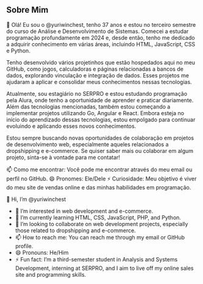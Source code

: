 ## Sobre Mim

👋 Olá! Eu sou o @yuriwinchest, tenho 37 anos e estou no terceiro semestre do curso de Análise e Desenvolvimento de Sistemas. Comecei a estudar programação profundamente em 2024 e, desde então, tenho me dedicado a adquirir conhecimento em várias áreas, incluindo HTML, JavaScript, CSS e Python.

Tenho desenvolvido vários projetinhos que estão hospedados aqui no meu GitHub, como jogos, calculadoras e páginas relacionadas a bancos de dados, explorando vinculação e integração de dados. Esses projetos me ajudaram a aplicar e consolidar meus conhecimentos nessas tecnologias.

Atualmente, sou estagiário no SERPRO e estou estudando programação pela Alura, onde tenho a oportunidade de aprender e praticar diariamente. Além das tecnologias mencionadas, também estou começando a implementar projetos utilizando Go, Angular e React. Embora esteja no início do aprendizado dessas tecnologias, estou empolgado para continuar evoluindo e aplicando esses novos conhecimentos.

Estou sempre buscando novas oportunidades de colaboração em projetos de desenvolvimento web, especialmente aqueles relacionados a dropshipping e e-commerce. Se quiser saber mais ou colaborar em algum projeto, sinta-se à vontade para me contatar!

📫 Como me encontrar: Você pode me encontrar através do meu email ou perfil no GitHub.
😄 Pronomes: Ele/Dele
⚡ Curiosidade: Meu objetivo é viver do meu site de vendas online e das minhas habilidades em programação.


👋 Hi, I’m @yuriwinchest
- 👀 I’m interested in web development and e-commerce.
- 🌱 I’m currently learning HTML, CSS, JavaScript, PHP, and Python.
- 💞️ I’m looking to collaborate on web development projects, especially those related to dropshipping and e-commerce.
- 📫 How to reach me: You can reach me through my email or GitHub profile.
- 😄 Pronouns: He/Him
- ⚡ Fun fact: I’m a third-semester student in Analysis and Systems Development, interning at SERPRO, and I aim to live off my online sales site and programming skills.
